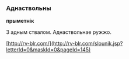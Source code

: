 ### Аднаствольны
**прыметнік**

З адным ствалом. Аднаствольнае ружжо.

<a rel="author">[http://rv-blr.com/](http://rv-blr.com/slounik.jsp?letterId=0&maskId=0&pageId=145)</a>
